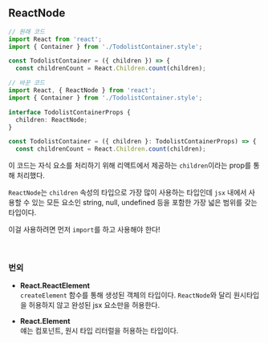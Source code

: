 ## ReactNode

```typescript
// 원래 코드
import React from 'react';
import { Container } from './TodolistContainer.style';

const TodolistContainer = ({ children }) => {
  const childrenCount = React.Children.count(children);

// 바꾼 코드
import React, { ReactNode } from 'react';
import { Container } from './TodolistContainer.style';

interface TodolistContainerProps {
  children: ReactNode;
}

const TodolistContainer = ({ children }: TodolistContainerProps) => {
  const childrenCount = React.Children.count(children);
```

이 코드는 자식 요소를 처리하기 위해 리액트에서 제공하는 `children`이라는 prop를 통해 처리했다.

`ReactNode`는 `children` 속성의 타입으로 가장 많이 사용하는 타입인데 `jsx` 내에서 사용할 수 있는 모든 요소인 string, null, undefined 등을 포함한 가장 넓은 범위를 갖는 타입이다.

이걸 사용하려면 먼저 `import`를 하고 사용해야 한다!

<br>

### **번외**

- **React.ReactElement** <br>
  `createElement` 함수를 통해 생성된 객체의 타입이다.
  `ReactNode`와 달리 원시타입을 허용하지 않고 완성된 jsx 요소만을 허용한다.

- **React.Element** <br>
  얘는 컴포넌트, 원시 타입 리터럴을 허용하는 타입이다.
